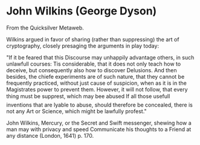 
# John Wilkins (George Dyson)

From the Quicksilver Metaweb.

Wilkins argued in favor of sharing (rather than suppressing) the art of cryptography, closely presaging the arguments in play today:

"If it be feared that this Discourse may unhappily advantage others, in such unlawfull courses: Tis considerable, that it does not only teach how to deceive, but consequently also how to discover Delusions. And then besides, the chiefe experiments are of such nature, that they cannot be frequently practiced, without just cause of suspicion, when as it is in the Magistrates power to prevent them. However, it will not follow, that every thing must be supprest, which may bee abused If all those usefull inventions that are lyable to abuse, should therefore be concealed, there is not any Art or Science, which might be lawfully profest."

John Wilkins, Mercury, or the Secret and Swift messenger, shewing how a man may with privacy and speed Communicate his thoughts to a Friend at any distance (London, 1641) p. 170.
